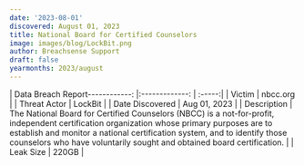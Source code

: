 ```yaml
---
date: '2023-08-01'
discovered: August 01, 2023
title: National Board for Certified Counselors
image: images/blog/LockBit.png
author: Breachsense Support
draft: false
yearmonths: 2023/august
---
```


| Data Breach Report------------:     |:-------------:    | :-----:|
| Victim      | nbcc.org      | 
| Threat Actor      | LockBit      | 
| Date Discovered      | Aug 01, 2023      | 
| Description      | The National Board for Certified Counselors (NBCC) is a not-for-profit, independent certification organization whose primary purposes are to establish and monitor a national certification system, and to identify those counselors who have voluntarily sought and obtained board certification.      | 
| Leak Size      | 220GB      | 

